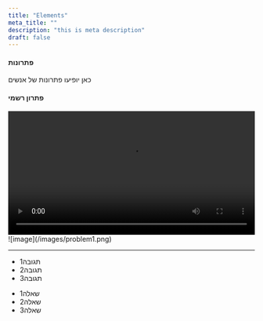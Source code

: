 ```yaml
---
title: "Elements"
meta_title: ""
description: "this is meta description"
draft: false
---
```


<Tabs>

<Tab name="פתרונות">

#### פתרונות

כאן יופיעו פתרונות של אנשים
</Tab>

<Tab name="פתרון רשמי">

#### פתרון רשמי
<Video width="100%" src="https://joy1.videvo.net/videvo_files/video/free/video0467/large_watermarked/_import_61516692993d77.04238324_preview.mp4" />
# בנוסף לסרטון יופיע פה פתרון רשמי
</Tab>

<Tab name="תיאור">
<Likes/>
![image](/images/problem1.png)

</Tab>

</Tabs>

---

<Accordion title="דיון">

- תגובה1
- תגובה2
- תגובה3

</Accordion>

<Accordion title="שאלות דומות">

- שאלה1
- שאלה2
- שאלה3

</Accordion>
